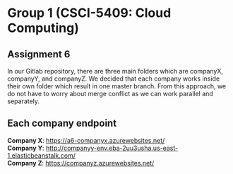 # Group 1 (CSCI-5409: Cloud Computing)

## Assignment 6

In our Gitlab repository, there are three main folders which are companyX, companyY, and companyZ. We decided that each company works inside their own folder which result in one master branch. From this approach, we do not have to worry about merge conflict as we can work parallel and separately.

## Each company endpoint
**Company X**: https://a6-companyx.azurewebsites.net/ \
**Company Y**: http://companyy-env.eba-2uu3usha.us-east-1.elasticbeanstalk.com/ \
**Company Z**: https://companyz.azurewebsites.net/ 